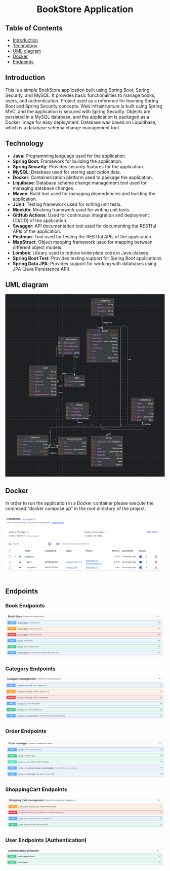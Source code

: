 <h1 align="center"> BookStore Application </h1>

## Table of Contents

- [Introduction](#introduction)
- [Technology](#technology)
- [UML diagram](#uml-diagram)
- [Docker](#docker)
- [Endpoints](#endpoints)


## Introduction
This is a simple BookStore application built using Spring Boot, Spring Security, and MySQL. It provides basic functionalities to manage books, users, and authentication.
Project used as a reference for learning Spring Boot and Spring Security concepts.
Web infrastructure is built using Spring MVC, and the application is secured with Spring Security.
Objects are persisted in a MySQL database, and the application is packaged as a Docker image for easy deployment.
Database was based on Liquidbase, which is a database schema change management tool.

## Technology

- **Java**: Programming language used for the application.
- **Spring Boot**: Framework for building the application.
- **Spring Security**: Provides security features for the application.
- **MySQL**: Database used for storing application data.
- **Docker**: Containerization platform used to package the application.
- **Liquibase**: Database schema change management tool used for managing database changes.
- **Maven**: Build tool used for managing dependencies and building the application.
- **JUnit**: Testing framework used for writing unit tests.
- **Mockito**: Mocking framework used for writing unit tests.
- **GitHub Actions**: Used for continuous integration and deployment (CI/CD) of the application.
- **Swagger**: API documentation tool used for documenting the RESTful APIs of the application.
- **Postman**: Tool used for testing the RESTful APIs of the application.
- **MapStruct**: Object mapping framework used for mapping between different object models.
- **Lombok**: Library used to reduce boilerplate code in Java classes.
- **Spring Boot Test**: Provides testing support for Spring Boot applications.
- **Spring Data JPA**: Provides support for working with databases using JPA (Java Persistence API).

## UML diagram

![img.png](img.png)

## Docker

In order to run the application in a Docker container please execute the command "docker compose up" in the root directory of the project.

![img_1.png](img_1.png)

## Endpoints

### Book Endpoints
![img_2.png](img_2.png)

### Category Endpoints
![img_3.png](img_3.png)

### Order Endpoints
![img_4.png](img_4.png)

### ShoppingCart Endpoints
![img_5.png](img_5.png)

### User Endpoints (Authentication)
![img_6.png](img_6.png)

